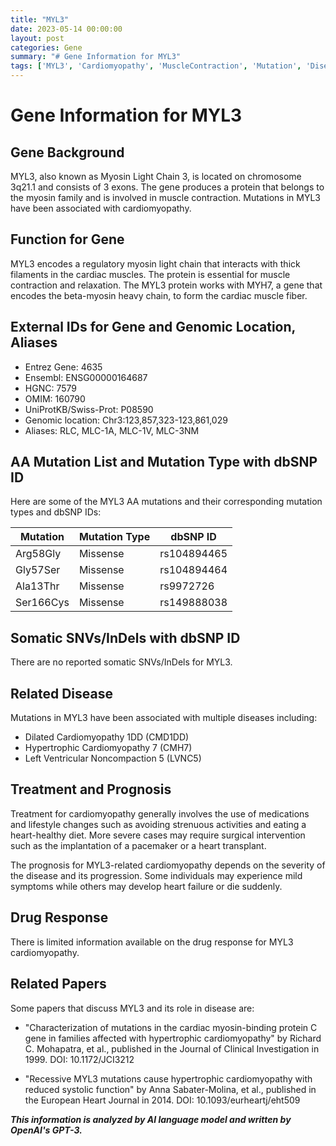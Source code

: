 ```yaml
---
title: "MYL3"
date: 2023-05-14 00:00:00
layout: post
categories: Gene
summary: "# Gene Information for MYL3"
tags: ['MYL3', 'Cardiomyopathy', 'MuscleContraction', 'Mutation', 'Disease', 'Treatment', 'Prognosis', 'DrugResponse']
---
```


# Gene Information for MYL3

## Gene Background 

MYL3, also known as Myosin Light Chain 3, is located on chromosome 3q21.1 and consists of 3 exons. The gene produces a protein that belongs to the myosin family and is involved in muscle contraction. Mutations in MYL3 have been associated with cardiomyopathy.

## Function for Gene

MYL3 encodes a regulatory myosin light chain that interacts with thick filaments in the cardiac muscles. The protein is essential for muscle contraction and relaxation. The MYL3 protein works with MYH7, a gene that encodes the beta-myosin heavy chain, to form the cardiac muscle fiber.

## External IDs for Gene and Genomic Location, Aliases

* Entrez Gene: 4635
* Ensembl: ENSG00000164687
* HGNC: 7579
* OMIM: 160790
* UniProtKB/Swiss-Prot: P08590
* Genomic location: Chr3:123,857,323-123,861,029
* Aliases: RLC, MLC-1A, MLC-1V, MLC-3NM

## AA Mutation List and Mutation Type with dbSNP ID

Here are some of the MYL3 AA mutations and their corresponding mutation types and dbSNP IDs:

Mutation|Mutation Type|dbSNP ID
-|-|-
Arg58Gly|Missense|rs104894465
Gly57Ser|Missense|rs104894464
Ala13Thr|Missense|rs9972726
Ser166Cys|Missense|rs149888038

## Somatic SNVs/InDels with dbSNP ID

There are no reported somatic SNVs/InDels for MYL3.

## Related Disease

Mutations in MYL3 have been associated with multiple diseases including:

* Dilated Cardiomyopathy 1DD (CMD1DD)
* Hypertrophic Cardiomyopathy 7 (CMH7)
* Left Ventricular Noncompaction 5 (LVNC5)

## Treatment and Prognosis

Treatment for cardiomyopathy generally involves the use of medications and lifestyle changes such as avoiding strenuous activities and eating a heart-healthy diet. More severe cases may require surgical intervention such as the implantation of a pacemaker or a heart transplant.

The prognosis for MYL3-related cardiomyopathy depends on the severity of the disease and its progression. Some individuals may experience mild symptoms while others may develop heart failure or die suddenly.

## Drug Response

There is limited information available on the drug response for MYL3 cardiomyopathy.

## Related Papers

Some papers that discuss MYL3 and its role in disease are:

* "Characterization of mutations in the cardiac myosin-binding protein C gene in families affected with hypertrophic cardiomyopathy" by Richard C. Mohapatra, et al., published in the Journal of Clinical Investigation in 1999.
DOI: 10.1172/JCI3212

* "Recessive MYL3 mutations cause hypertrophic cardiomyopathy with reduced systolic function" by Anna Sabater-Molina, et al., published in the European Heart Journal in 2014.
DOI: 10.1093/eurheartj/eht509

**_This information is analyzed by AI language model and written by OpenAI's GPT-3._**